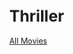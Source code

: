 # Thriller

[All Movies](Thriller%2079838827f58f4520b3f355ccb593f320/All%20Movies%2083c5040a30044825965390aa449d571a.csv)